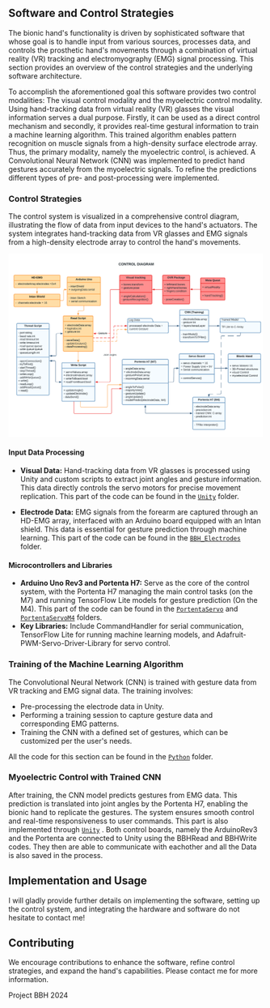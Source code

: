 ## Software and Control Strategies

The bionic hand's functionality is driven by sophisticated software that whose goal is to handle input from various sources, processes data, and controls the prosthetic hand's movements through a combination of virtual reality (VR) tracking and electromyography (EMG) signal processing. This section provides an overview of the control strategies and the underlying software architecture.

To accomplish the aforementioned goal this software provides two control modalities: The visual control modality and the myoelectric control modality. Using hand-tracking data from virtual reality (VR) glasses the visual information serves a dual purpose. Firstly, it can be used as a direct control mechanism and secondly, it provides real-time gestural information to train a machine learning algorithm. This trained algorithm enables pattern recognition on muscle signals from a high-density surface electrode array. Thus, the primary modality, namely the myoelectric control, is achieved. A Convolutional Neural Network (CNN) was implemented to predict hand gestures accurately from the myoelectric signals. To refine the predictions different types of pre- and post-processing were implemented. 
 
### Control Strategies

The control system is visualized in a comprehensive control diagram, illustrating the flow of data from input devices to the hand's actuators. The system integrates hand-tracking data from VR glasses and EMG signals from a high-density electrode array to control the hand's movements.

<p align="center">
  <img src="https://github.com/AndyDunkelHell/ProjectBBH/blob/master/Hardware/img/DIAGRAMBACHELORv2.png" alt="HandPreview"/>
</p>

#### Input Data Processing
- **Visual Data:** Hand-tracking data from VR glasses is processed using Unity and custom scripts to extract joint angles and gesture information. This data directly controls the servo motors for precise movement replication. This part of the code can be found in the [`Unity`](/Unity/) folder. 

- **Electrode Data:** EMG signals from the forearm are captured through an HD-EMG array, interfaced with an Arduino board equipped with an Intan shield. This data is essential for gesture prediction through machine learning. This part of the code can be found in the [`BBH_Electrodes`](/BBH_Electrodes/) folder.

#### Microcontrollers and Libraries
- **Arduino Uno Rev3 and Portenta H7:** Serve as the core of the control system, with the Portenta H7 managing the main control tasks (on the M7) and running TensorFlow Lite models for gesture prediction (On the M4). This part of the code can be found in the [`PortentaServo`](/PortentaServo/)  and [`PortentaServoM4`](/PortentaServoM4/) folders. 
- **Key Libraries:** Include CommandHandler for serial communication, TensorFlow Lite for running machine learning models, and Adafruit-PWM-Servo-Driver-Library for servo control.

### Training of the Machine Learning Algorithm

The Convolutional Neural Network (CNN) is trained with gesture data from VR tracking and EMG signal data. The training involves:
- Pre-processing the electrode data in Unity.
- Performing a training session to capture gesture data and corresponding EMG patterns.
- Training the CNN with a defined set of gestures, which can be customized per the user's needs.

All the code for this section can be found in the [`Python`](/Python/) folder.

### Myoelectric Control with Trained CNN

After training, the CNN model predicts gestures from EMG data. This prediction is translated into joint angles by the Portenta H7, enabling the bionic hand to replicate the gestures. The system ensures smooth control and real-time responsiveness to user commands. This part is also implemented through [`Unity`](/Unity/) . Both control boards, namely the ArduinoRev3 and the Portenta are connected to Unity using the BBHRead and BBHWrite codes. They then are able to communicate with eachother and all the Data is also saved in the process.

## Implementation and Usage

I will gladly provide further details on implementing the software, setting up the control system, and integrating the hardware and software do not hesitate to contact me! 

## Contributing

We encourage contributions to enhance the software, refine control strategies, and expand the hand's capabilities. Please contact me for more information.

Project BBH 2024
